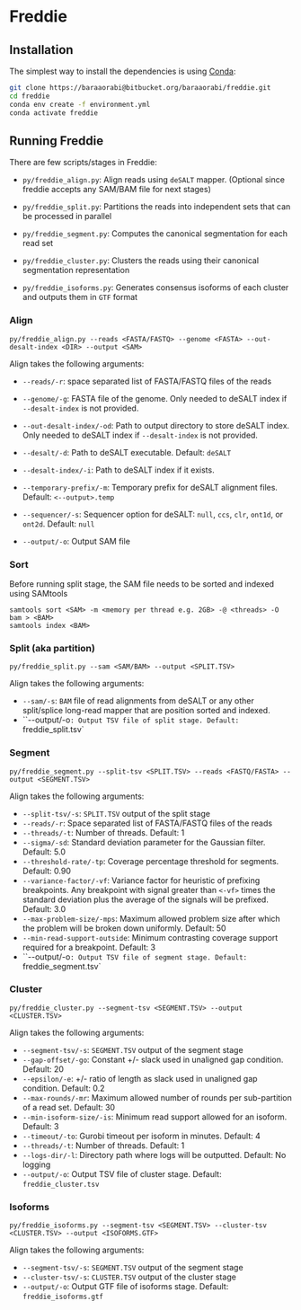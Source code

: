 # Freddie
## Installation

The simplest way to install the dependencies is using [Conda](https://docs.conda.io/projects/conda/en/latest/user-guide/install/):

```bash
git clone https://baraaorabi@bitbucket.org/baraaorabi/freddie.git
cd freddie
conda env create -f environment.yml
conda activate freddie
```



## Running Freddie

There are few scripts/stages in Freddie:

- `py/freddie_align.py`: Align reads using `deSALT` mapper. (Optional since freddie accepts any SAM/BAM file for next stages)

- `py/freddie_split.py`: Partitions the reads into independent sets that can be processed in parallel
-  `py/freddie_segment.py`: Computes the canonical segmentation for each read set
-  `py/freddie_cluster.py`: Clusters the reads using their canonical segmentation representation
-  `py/freddie_isoforms.py`: Generates consensus isoforms of each cluster and outputs them in `GTF` format

### Align

```
py/freddie_align.py --reads <FASTA/FASTQ> --genome <FASTA> --out-desalt-index <DIR> --output <SAM>
```

Align takes the following arguments:

- `--reads/-r`: space separated list of FASTA/FASTQ files of the reads
- `--genome/-g`: FASTA file of the genome. Only needed to deSALT index if `--desalt-index` is not provided.

- `--out-desalt-index/-od`: Path to output directory to store deSALT index.  Only needed to deSALT index if `--desalt-index` is not provided.
- `--desalt/-d`: Path to deSALT executable. Default: `deSALT`
- `--desalt-index/-i`: Path to deSALT index if it exists.
- `--temporary-prefix/-m`: Temporary prefix for deSALT alignment files. Default: `<--output>.temp`
- `--sequencer/-s`: Sequencer option for deSALT: `null`, `ccs`, `clr`, `ont1d`, or `ont2d`. Default: `null`
- `--output/-o`: Output SAM file 

### Sort
Before running split stage, the SAM file needs to be sorted and indexed using SAMtools

```
samtools sort <SAM> -m <memory per thread e.g. 2GB> -@ <threads> -O bam > <BAM>
samtools index <BAM>
```


### Split (aka partition)

```
py/freddie_split.py --sam <SAM/BAM> --output <SPLIT.TSV>
```

Align takes the following arguments:

- `--sam/-s`: `BAM` file of read alignments from deSALT or any other split/splice long-read mapper that are position sorted and indexed.
- ``--output/-o`: Output TSV file of split stage. Default: `freddie_split.tsv`

### Segment

```
py/freddie_segment.py --split-tsv <SPLIT.TSV> --reads <FASTQ/FASTA> --output <SEGMENT.TSV>
```

Align takes the following arguments:

- `--split-tsv/-s`: `SPLIT.TSV` output of the split stage
- `--reads/-r`: Space separated list of FASTA/FASTQ files of the reads
- `--threads/-t`: Number of threads. Default: 1
- `--sigma/-sd`: Standard deviation parameter for the Gaussian filter. Default: 5.0
- `--threshold-rate/-tp`: Coverage percentage threshold for segments. Default: 0.90
- `--variance-factor/-vf`: Variance factor for heuristic of prefixing breakpoints. Any breakpoint with signal greater than `<-vf>` times the standard deviation plus the average of the signals will be prefixed. Default: 3.0
- `--max-problem-size/-mps`: Maximum allowed problem size after which the problem will be broken down uniformly. Default: 50
- `--min-read-support-outside`: Minimum contrasting coverage support required for a breakpoint. Default: 3
- ``--output/-o`: Output TSV file of segment stage. Default: `freddie_segment.tsv`

### Cluster

```
py/freddie_cluster.py --segment-tsv <SEGMENT.TSV> --output <CLUSTER.TSV>
```

Align takes the following arguments:

- `--segment-tsv/-s`: `SEGMENT.TSV` output of the segment stage
- `--gap-offset/-go`: Constant +/- slack used in unaligned gap condition. Default: 20
- `--epsilon/-e`: +/- ratio of length as slack used in unaligned gap condition. Default: 0.2
- `--max-rounds/-mr`: Maximum allowed number of rounds per sub-partition of a read set. Default: 30
- `--min-isoform-size/-is`: Minimum read support allowed for an isoform. Default: 3
- `--timeout/-to`: Gurobi timeout per isoform in minutes. Default: 4
- `--threads/-t`: Number of threads. Default: 1
- `--logs-dir/-l`: Directory path where logs will be outputted. Default: No logging
- `--output/-o`: Output TSV file of cluster stage. Default: `freddie_cluster.tsv`

### Isoforms

```
py/freddie_isoforms.py --segment-tsv <SEGMENT.TSV> --cluster-tsv <CLUSTER.TSV> --output <ISOFORMS.GTF>
```

Align takes the following arguments:

- `--segment-tsv/-s`: `SEGMENT.TSV` output of the segment stage
- `--cluster-tsv/-s`: `CLUSTER.TSV` output of the cluster stage
- `--output/-o`: Output GTF file of isoforms stage. Default: `freddie_isoforms.gtf`


